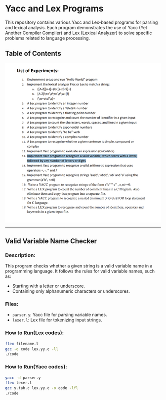 # Yacc and Lex Programs

This repository contains various Yacc and Lex-based programs for parsing and lexical analysis. Each program demonstrates the use of Yacc (Yet Another Compiler Compiler) and Lex (Lexical Analyzer) to solve specific problems related to language processing.

## Table of Contents

![List of task](./screenshot.png)

---

## Valid Variable Name Checker

### Description:
This program checks whether a given string is a valid variable name in a programming language. It follows the rules for valid variable names, such as:
- Starting with a letter or underscore.
- Containing only alphanumeric characters or underscores.

### Files:
- `parser.y`: Yacc file for parsing variable names.
- `lexer.l`: Lex file for tokenizing input strings.

### How to Run(Lex codes):
```bash
flex filename.l
gcc -o code lex.yy.c -ll
./code
```


### How to Run(Yacc codes):
```bash
yacc -d parser.y
flex lexer.l
gcc y.tab.c lex.yy.c -o code -lfl
./code
```
